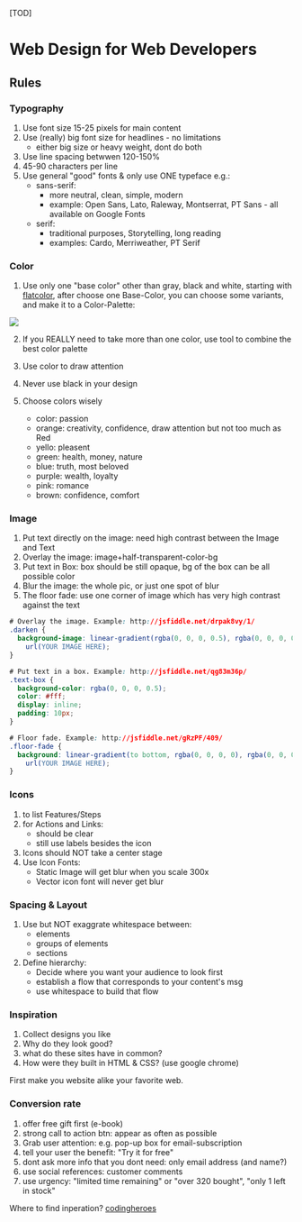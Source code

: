 [TOD]

# Web Design for Web Developers

## Rules

### Typography

1. Use font size 15-25 pixels for main content
2. Use (really) big font size for headlines - no limitations
   - either big size or heavy weight, dont do both
3. Use line spacing betwwen 120-150%
4. 45-90 characters per line
5. Use general "good" fonts & only use ONE typeface e.g.:
   - sans-serif:
     - more neutral, clean, simple, modern
     - example: Open Sans, Lato, Raleway, Montserrat, PT Sans - all available on Google Fonts
   - serif:
     - traditional purposes, Storytelling, long reading
     - examples: Cardo, Merriweather, PT Serif

### Color

1. Use only one "base color" other than gray, black and white, starting with [flatcolor](https://flatuicolors.com), after choose one Base-Color, you can choose some variants, and make it to a Color-Palette:

<img src="./color_palette.png">

2. If you REALLY need to take more than one color, use tool to combine the best color palette

3. Use color to draw attention

4. Never use black in your design

5. Choose colors wisely
   - color: passion
   - orange: creativity, confidence, draw attention but not too much as Red
   - yello: pleasent
   - green: health, money, nature
   - blue: truth, most beloved
   - purple: wealth, loyalty
   - pink: romance
   - brown: confidence, comfort

### Image

1. Put text directly on the image: need high contrast between the Image and Text
2. Overlay the image: image+half-transparent-color-bg
3. Put text in Box: box should be still opaque, bg of the box can be all possible color
4. Blur the image: the whole pic, or just one spot of blur
5. The floor fade: use one corner of image which has very high contrast against the text

```css
# Overlay the image. Example: http://jsfiddle.net/drpak8vy/1/
.darken {
  background-image: linear-gradient(rgba(0, 0, 0, 0.5), rgba(0, 0, 0, 0.5)),
    url(YOUR IMAGE HERE);
}

# Put text in a box. Example: http://jsfiddle.net/qg83m36p/
.text-box {
  background-color: rgba(0, 0, 0, 0.5);
  color: #fff;
  display: inline;
  padding: 10px;
}

# Floor fade. Example: http://jsfiddle.net/gRzPF/409/
.floor-fade {
  background: linear-gradient(to bottom, rgba(0, 0, 0, 0), rgba(0, 0, 0, 0.6)),
    url(YOUR IMAGE HERE);
}
```

### Icons

1. to list Features/Steps
2. for Actions and Links:
   - should be clear
   - still use labels besides the icon
3. Icons should NOT take a center stage
4. Use Icon Fonts:
   - Static Image will get blur when you scale 300x
   - Vector icon font will never get blur

### Spacing & Layout

1. Use but NOT exaggrate whitespace between:
   - elements
   - groups of elements
   - sections
2. Define hierarchy:
   - Decide where you want your audience to look first
   - establish a flow that corresponds to your content's msg
   - use whitespace to build that flow

### Inspiration

1. Collect designs you like
2. Why do they look good?
3. what do these sites have in common?
4. How were they built in HTML & CSS? (use google chrome)

First make you website alike your favorite web.

### Conversion rate

1. offer free gift first (e-book)
2. strong call to action btn: appear as often as possible
3. Grab user attention: e.g. pop-up box for email-subscription
4. tell your user the benefit: "Try it for free"
5. dont ask more info that you dont need: only email address (and name?)
6. use social references: customer comments
7. use urgency: "limited time remaining" or "over 320 bought", "only 1 left in stock"

Where to find inperation? [codingheroes](https://codingheroes.io/resources/)
